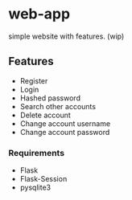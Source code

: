 # web-app
simple website with features. (wip)

## Features
- Register
- Login
- Hashed password
- Search other accounts
- Delete account
- Change account username
- Change account password

### Requirements
- Flask
- Flask-Session
- pysqlite3
